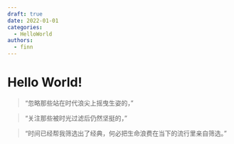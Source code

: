 ```yaml
---
draft: true
date: 2022-01-01
categories:
  - HelloWorld
authors:
  - finn
---
```


# Hello World!

>“忽略那些站在时代浪尖上摇曳生姿的，”

>“关注那些被时光过滤后仍然坚挺的，”

>“时间已经帮我筛选出了经典，何必把生命浪费在当下的流行里亲自筛选。”